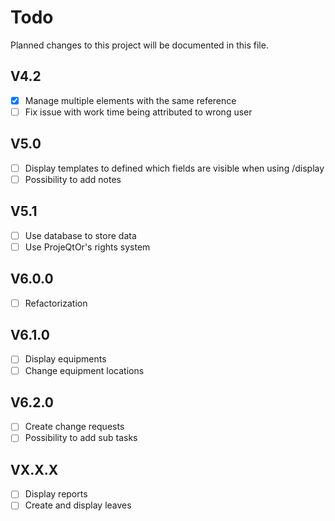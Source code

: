 # Todo
Planned changes to this project will be documented in this file.

## V4.2
 * [x] Manage multiple elements with the same reference
 * [ ] Fix issue with work time being attributed to wrong user

## V5.0
 * [ ] Display templates to defined which fields are visible when using /display
 * [ ] Possibility to add notes

## V5.1
 * [ ] Use database to store data
 * [ ] Use ProjeQtOr's rights system

## V6.0.0
 * [ ] Refactorization

## V6.1.0
 * [ ] Display equipments
 * [ ] Change equipment locations

## V6.2.0
 * [ ] Create change requests
 * [ ] Possibility to add sub tasks

## VX.X.X
 * [ ] Display reports
 * [ ] Create and display leaves
